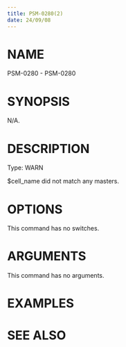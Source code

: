 ```yaml
---
title: PSM-0280(2)
date: 24/09/08
---
```


# NAME

PSM-0280 - PSM-0280

# SYNOPSIS

N/A.

# DESCRIPTION

Type: WARN

$cell_name did not match any masters.

# OPTIONS

This command has no switches.

# ARGUMENTS

This command has no arguments.

# EXAMPLES

# SEE ALSO
